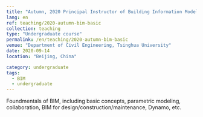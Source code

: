 ```yaml
---
title: "Autumn, 2020 Principal Instructor of Building Information Modeling Technology"
lang: en
ref: teaching/2020-autumn-bim-basic
collection: teaching
type: "Undergraduate course"
permalink: /en/teaching/2020-autumn-bim-basic
venue: "Department of Civil Engineering, Tsinghua University"
date: 2020-09-14
location: "Beijing, China"

category: undergraduate
tags: 
  - BIM
  - undergraduate
---
```


Foundmentals of BIM, including basic concepts, parametric modeling, collaboration, BIM for design/construction/maintenance, Dynamo, etc.